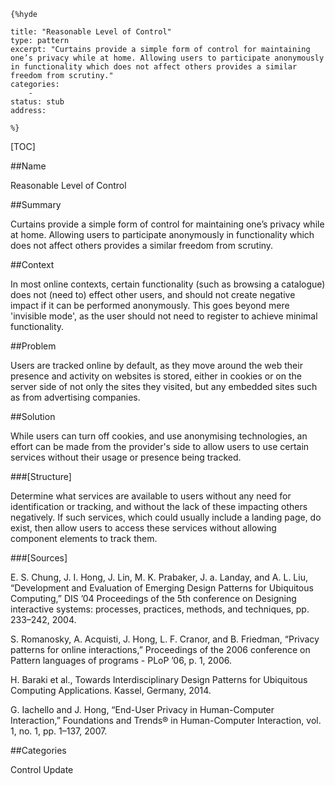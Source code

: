     {%hyde

    title: "Reasonable Level of Control"
    type: pattern
    excerpt: "Curtains provide a simple form of control for maintaining one’s privacy while at home. Allowing users to participate anonymously in functionality which does not affect others provides a similar freedom from scrutiny."
    categories:
        - 
    status: stub
    address:

    %}

[TOC]


##Name
<!--Primary name the pattern is known by.-->

Reasonable Level of Control

<!--###[Also Known As]-->
<!-- All other names the pattern is known by.-->



##Summary
<!-- One short paragraph summarising the pattern.-->

Curtains provide a simple form of control for maintaining one’s privacy while at home. Allowing users to participate anonymously in functionality which does not affect others provides a similar freedom from scrutiny.

##Context
<!-- The situations in which the pattern may apply.-->

In most online contexts, certain functionality (such as browsing a catalogue) does not (need to) effect other users, and should not create negative impact if it can be performed anonymously. This goes beyond mere 'invisible mode', as the user should not need to register to achieve minimal functionality. 

##Problem
<!-- The problem a pattern addresses, including a list of forces describing why a problem might be difficult to solve.-->

Users are tracked online by default, as they move around the web their presence and activity on websites is stored, either in cookies or on the server side of not only the sites they visited, but any embedded sites such as from advertising companies. 

##Solution
<!-- A concise description of how the pattern addresses the problem.-->

While users can turn off cookies, and use anonymising technologies, an effort can be made from the provider's side to allow users to use certain services without their usage or presence being tracked.

###[Structure]
<!--A detailed specification of the structural aspects of the pattern. A class diagram if applicable.-->

Determine what services are available to users without any need for identification or tracking, and without the lack of these impacting others negatively. If such services, which could usually include a landing page, do exist, then allow users to access these services without allowing component elements to track them.

<!--###[Implementation]-->
<!--Guidelines for implementing the pattern; code fragments; suggested PETS; policy fragments.-->



<!--##Consequences-->
<!--The advantages (benefits) and disadvantages (liabilities) of applying the pattern.-->



<!--###[Constraints]-->
<!-- limitations as a consequence of applying the pattern.-->



<!--##Examples-->
<!--Motivational example to see how the pattern is applied.-->



<!--###[Known Uses]-->
<!-- Pointers to various applications of the pattern.-->



<!--##See Also-->
<!-- Any pointers to relevant information, not contained in the subfields below.-->



<!--###[Related Patterns]-->
<!-- Supporting and conflicting patterns-->



###[Sources]
<!-- References to the original source of the pattern.-->

E. S. Chung, J. I. Hong, J. Lin, M. K. Prabaker, J. a. Landay, and A. L. Liu, “Development and Evaluation of Emerging Design Patterns for Ubiquitous Computing,” DIS ’04 Proceedings of the 5th conference on Designing interactive systems: processes, practices, methods, and techniques, pp. 233–242, 2004.

S. Romanosky, A. Acquisti, J. Hong, L. F. Cranor, and B. Friedman, “Privacy patterns for online interactions,” Proceedings of the 2006 conference on Pattern languages of programs - PLoP ’06, p. 1, 2006.

H. Baraki et al., Towards Interdisciplinary Design Patterns for Ubiquitous Computing Applications. Kassel, Germany, 2014.

G. Iachello and J. Hong, “End-User Privacy in Human-Computer Interaction,” Foundations and Trends® in Human-Computer Interaction, vol. 1, no. 1, pp. 1–137, 2007.

<!--##General Comments-->
<!-- Separate discussion on the pattern.-->



##Categories
<!-- Placeholder for future agreed upon categories as per collaboration's evaluation.-->
Control
Update

<!--##Tags-->
<!-- User definable descriptors for additional correlation.-->




